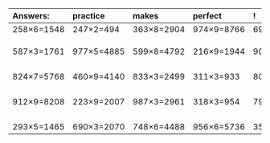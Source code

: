 | Answers: | practice | makes | perfect | ! |
| :--- | :--- | :--- | :--- | :--- |
| 258×6=1548 | 247×2=494 | 363×8=2904 | 974×9=8766 | 693×8=5544 | 
|   |   |   |   |   | 
|   |   |   |   |   | 
|   |   |   |   |   | 
| 587×3=1761 | 977×5=4885 | 599×8=4792 | 216×9=1944 | 902×6=5412 | 
|   |   |   |   |   | 
|   |   |   |   |   | 
|   |   |   |   |   | 
|   |   |   |   |   | 
| 824×7=5768 | 460×9=4140 | 833×3=2499 | 311×3=933 | 803×8=6424 | 
|   |   |   |   |   | 
|   |   |   |   |   | 
|   |   |   |   |   | 
|   |   |   |   |   | 
| 912×9=8208 | 223×9=2007 | 987×3=2961 | 318×3=954 | 799×4=3196 | 
|   |   |   |   |   | 
|   |   |   |   |   | 
|   |   |   |   |   | 
|   |   |   |   |   | 
| 293×5=1465 | 690×3=2070 | 748×6=4488 | 956×6=5736 | 350×3=1050 | 
